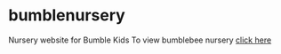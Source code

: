 # bumblenursery
Nursery website for Bumble Kids
To view bumblebee nursery <a href="https://dayana-alonso.github.io/bumblenursery/"> click here </a>
